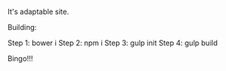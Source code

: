 It's adaptable site.

Building:

  Step 1: bower i
  Step 2: npm i
  Step 3: gulp init
  Step 4: gulp build

Bingo!!!

